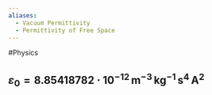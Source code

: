 ```yaml
---
aliases:
  - Vacuum Permittivity
  - Permittivity of Free Space
---
```

#Physics 
## $\displaystyle \varepsilon_{0}=8.85418782 \cdot10^{-12}\mathrm{\,m^{-3}\,kg^{-1}\,s^{4}\,A^{2}}$
